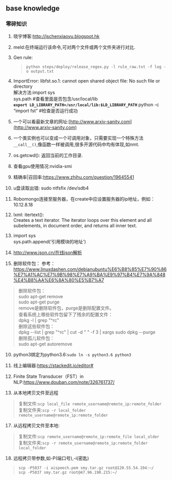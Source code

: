 ﻿**base knowledge**
-------------
### 零碎知识

 1. 晓宇博客:http://jschenxiaoyu.blogspot.hk

 2. meld:在终端运行该命令,可对两个文件或两个文件夹进行对比.

 3. Gen rule:

    >`python steps/deploy/release_regex.py -l rule_raw.txt -f log -o output.txt`
 

 4. ImportError: libfst.so.1: cannot open shared object file: No such file or directory<br>
    解决方法:import sys<br>
    sys.path #查看里面是否包含/usr/local/lib<br>
    **`export LD_LIBRARY_PATH=/usr/local/lib:$LD_LIBRARY_PATH`**
    python -c “import fst” #检查是否运行成功
  
 
 5. 一个可以看最新文章的网址:[http://www.arxiv-sanity.com](http://www.arxiv-sanity.com)

 7. 一个类实例也可以变成一个可调用对象，只需要实现一个特殊方法`__call__()`,像函数一样被调用,很多开源代码中均有体现,如nmt.
 8. os.getcwd(): 返回当前的工作目录.

 9. 查看gpu使用情况:nvidia-smi
 10. 精确率|召回率:https://www.zhihu.com/question/19645541

 11. u盘读取出错:  sudo ntfsfix /dev/sdb4

 5. Robomongo连接至服务器，在create中应设置服务器的ip地址，例如：10.12.8.18
 6. lxml: itertext():<br>
Creates a text iterator. The iterator loops over this element and all subelements, in document order, and returns all inner text.

 7. import sys<br>
sys.path.append(’引用模块的地址')

 8. http://www.json.cn/在线json解析
 9. 删除软件包：
 参考：https://www.linuxdashen.com/debianubuntu%E6%B8%85%E7%90%86%E7%A1%AC%E7%9B%98%E7%A9%BA%E9%97%B4%E7%9A%848%E4%B8%AA%E6%8A%80%E5%B7%A7
 >删除软件包：<br>
sudo apt-get remove <package-name><br>
sudo apt-get purge <package-name><br>
remove是删除软件包，purge是删除配置文件。<br>
查看系统上哪些软件包留下了残余的配置文件：<br>
dpkg -l | grep "^rc"<br>
删除这些软件包：<br>
dpkg --list | grep "^rc" | cut -d " " -f 3 | xargs sudo dpkg --purge<br>
删除孤儿软件包：<br>
sudo apt-get autoremove 

 10. python3绑定为python3.6:`sudo ln -s python3.6 python3`<br>

 12. 线上编辑器:https://stackedit.io/editor#<br>
 13. Finite State Transducer（FST）in NLP:https://www.douban.com/note/326761737/
 16. 从本地拷贝文件至远程
 >复制文件:`scp local_file remote_username@remote_ip:remote_folder`<br>
 >复制文件夹:`scp -r local_folder remote_username@remote_ip:remote_folder`
 
 17. 从远程拷贝文件至本地:
  >复制文件:`scp remote_username@remote_ip:remote_file local_older`<br>
 >复制文件夹:`scp -r remote_username@remote_ip:remote_folder local_folder`
 
 18. 远程拷贝带参数,如-P(端口号),-i(密匙)
 >`scp -P5837 -i aispeech.pem smy.tar.gz root@120.55.54.194:~/`<br>
 >`scp -P5837 smy.tar.gz root@47.96.190.215:~/`
